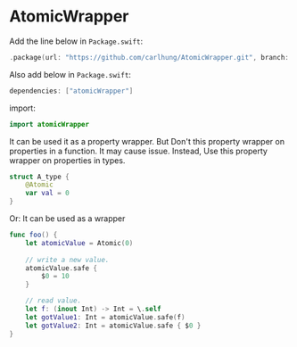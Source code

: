 # AtomicWrapper

Add the line below in `Package.swift`:
```swift
.package(url: "https://github.com/carlhung/AtomicWrapper.git", branch: "main")
```

Also add below in `Package.swift`:
```swift
dependencies: ["atomicWrapper"]
```

import:
```swift
import atomicWrapper
```

It can be used it as a property wrapper. But Don't this property wrapper on properties in a function. It may cause issue. Instead, Use this property wrapper on properties in types.
```swift
struct A_type {
    @Atomic
    var val = 0
}
```

Or:
It can be used as a wrapper
```swift
func foo() {
    let atomicValue = Atomic(0)
    
    // write a new value.
    atomicValue.safe {
        $0 = 10
    }

    // read value.
    let f: (inout Int) -> Int = \.self
    let gotValue1: Int = atomicValue.safe(f)
    let gotValue2: Int = atomicValue.safe { $0 }
}
```